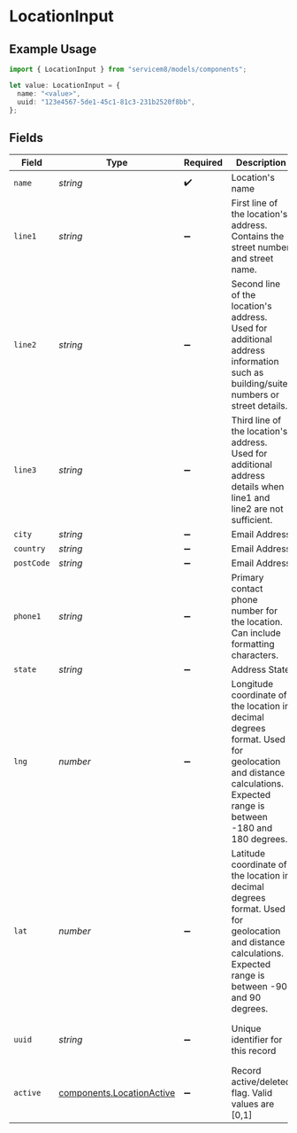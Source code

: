 # LocationInput

## Example Usage

```typescript
import { LocationInput } from "servicem8/models/components";

let value: LocationInput = {
  name: "<value>",
  uuid: "123e4567-5de1-45c1-81c3-231b2520f8bb",
};
```

## Fields

| Field                                                                                                                                                           | Type                                                                                                                                                            | Required                                                                                                                                                        | Description                                                                                                                                                     | Example                                                                                                                                                         |
| --------------------------------------------------------------------------------------------------------------------------------------------------------------- | --------------------------------------------------------------------------------------------------------------------------------------------------------------- | --------------------------------------------------------------------------------------------------------------------------------------------------------------- | --------------------------------------------------------------------------------------------------------------------------------------------------------------- | --------------------------------------------------------------------------------------------------------------------------------------------------------------- |
| `name`                                                                                                                                                          | *string*                                                                                                                                                        | :heavy_check_mark:                                                                                                                                              | Location's name                                                                                                                                                 |                                                                                                                                                                 |
| `line1`                                                                                                                                                         | *string*                                                                                                                                                        | :heavy_minus_sign:                                                                                                                                              | First line of the location's address. Contains the street number and street name.                                                                               |                                                                                                                                                                 |
| `line2`                                                                                                                                                         | *string*                                                                                                                                                        | :heavy_minus_sign:                                                                                                                                              | Second line of the location's address. Used for additional address information such as building/suite numbers or street details.                                |                                                                                                                                                                 |
| `line3`                                                                                                                                                         | *string*                                                                                                                                                        | :heavy_minus_sign:                                                                                                                                              | Third line of the location's address. Used for additional address details when line1 and line2 are not sufficient.                                              |                                                                                                                                                                 |
| `city`                                                                                                                                                          | *string*                                                                                                                                                        | :heavy_minus_sign:                                                                                                                                              | Email Address                                                                                                                                                   |                                                                                                                                                                 |
| `country`                                                                                                                                                       | *string*                                                                                                                                                        | :heavy_minus_sign:                                                                                                                                              | Email Address                                                                                                                                                   |                                                                                                                                                                 |
| `postCode`                                                                                                                                                      | *string*                                                                                                                                                        | :heavy_minus_sign:                                                                                                                                              | Email Address                                                                                                                                                   |                                                                                                                                                                 |
| `phone1`                                                                                                                                                        | *string*                                                                                                                                                        | :heavy_minus_sign:                                                                                                                                              | Primary contact phone number for the location. Can include formatting characters.                                                                               |                                                                                                                                                                 |
| `state`                                                                                                                                                         | *string*                                                                                                                                                        | :heavy_minus_sign:                                                                                                                                              | Address State                                                                                                                                                   |                                                                                                                                                                 |
| `lng`                                                                                                                                                           | *number*                                                                                                                                                        | :heavy_minus_sign:                                                                                                                                              | Longitude coordinate of the location in decimal degrees format. Used for geolocation and distance calculations. Expected range is between -180 and 180 degrees. |                                                                                                                                                                 |
| `lat`                                                                                                                                                           | *number*                                                                                                                                                        | :heavy_minus_sign:                                                                                                                                              | Latitude coordinate of the location in decimal degrees format. Used for geolocation and distance calculations. Expected range is between -90 and 90 degrees.    |                                                                                                                                                                 |
| `uuid`                                                                                                                                                          | *string*                                                                                                                                                        | :heavy_minus_sign:                                                                                                                                              | Unique identifier for this record                                                                                                                               | 123e4567-5de1-45c1-81c3-231b2520f8bb                                                                                                                            |
| `active`                                                                                                                                                        | [components.LocationActive](../../models/components/locationactive.md)                                                                                          | :heavy_minus_sign:                                                                                                                                              | Record active/deleted flag.  Valid values are [0,1]                                                                                                             |                                                                                                                                                                 |
